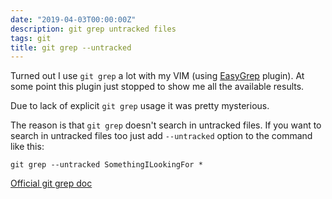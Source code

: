 ```yaml
---
date: "2019-04-03T00:00:00Z"
description: git grep untracked files
tags: git
title: git grep --untracked
---
```


Turned out I use `git grep` a lot with my VIM (using [EasyGrep](https://github.com/dkprice/vim-easygrep/issues)
plugin). At some point this plugin just stopped to show me all the available results.

Due to lack of explicit `git grep` usage it was pretty mysterious.

The reason is that `git grep` doesn't search in untracked files.
If you want to search in untracked files too just add `--untracked` option to the command like this:

```
git grep --untracked SomethingILookingFor *
```

[Official git grep doc](https://git-scm.com/docs/git-grep)
